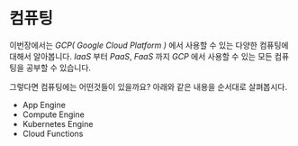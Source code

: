# 컴퓨팅
이번장에서는 *GCP( Google Cloud Platform )* 에서 사용할 수 있는 다양한 컴퓨팅에 대해서 알아봅니다. 
*IaaS* 부터 *PaaS*, *FaaS* 까지 *GCP* 에서 사용할 수 있는 모든 컴퓨팅을 공부할 수 있습니다. 

그렇다면 컴퓨팅에는 어떤것들이 있을까요? 아래와 같은 내용을 순서대로 살펴봅시다.

  * App Engine
  * Compute Engine
  * Kubernetes Engine
  * Cloud Functions
